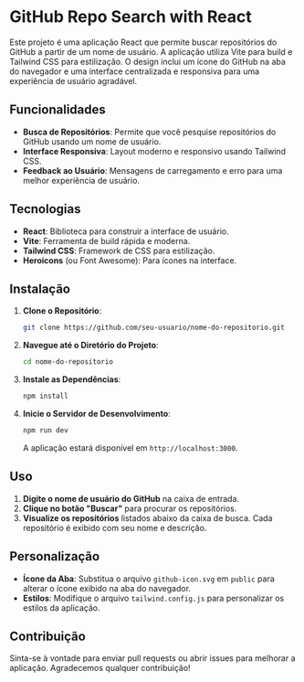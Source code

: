 # GitHub Repo Search with React

Este projeto é uma aplicação React que permite buscar repositórios do GitHub a partir de um nome de usuário. A aplicação utiliza Vite para build e Tailwind CSS para estilização. O design inclui um ícone do GitHub na aba do navegador e uma interface centralizada e responsiva para uma experiência de usuário agradável.

## Funcionalidades

- **Busca de Repositórios**: Permite que você pesquise repositórios do GitHub usando um nome de usuário.
- **Interface Responsiva**: Layout moderno e responsivo usando Tailwind CSS.
- **Feedback ao Usuário**: Mensagens de carregamento e erro para uma melhor experiência de usuário.

## Tecnologias

- **React**: Biblioteca para construir a interface de usuário.
- **Vite**: Ferramenta de build rápida e moderna.
- **Tailwind CSS**: Framework de CSS para estilização.
- **Heroicons** (ou Font Awesome): Para ícones na interface.

## Instalação

1. **Clone o Repositório**:

   ```bash
   git clone https://github.com/seu-usuario/nome-do-repositorio.git
   ```

2. **Navegue até o Diretório do Projeto**:

   ```bash
   cd nome-do-repositorio
   ```

3. **Instale as Dependências**:

   ```bash
   npm install
   ```

4. **Inicie o Servidor de Desenvolvimento**:

   ```bash
   npm run dev
   ```

   A aplicação estará disponível em `http://localhost:3000`.


## Uso

1. **Digite o nome de usuário do GitHub** na caixa de entrada.
2. **Clique no botão "Buscar"** para procurar os repositórios.
3. **Visualize os repositórios** listados abaixo da caixa de busca. Cada repositório é exibido com seu nome e descrição.

## Personalização

- **Ícone da Aba**: Substitua o arquivo `github-icon.svg` em `public` para alterar o ícone exibido na aba do navegador.
- **Estilos**: Modifique o arquivo `tailwind.config.js` para personalizar os estilos da aplicação.

## Contribuição

Sinta-se à vontade para enviar pull requests ou abrir issues para melhorar a aplicação. Agradecemos qualquer contribuição!